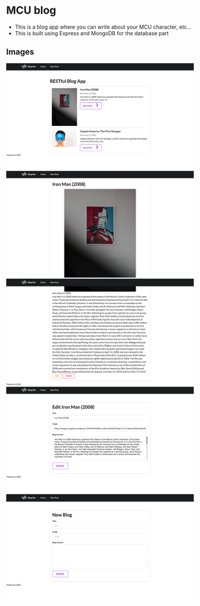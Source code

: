 # MCU blog

- This is a blog app where you can write about your MCU character, etc...
- This is built using Express and MongoDB for the database part

## Images

![](./docs/images/img1.png)
![](./docs/images/img2.png)
![](./docs/images/img3.png)
![](./docs/images/img4.png)
![](./docs/images/img5.png)
